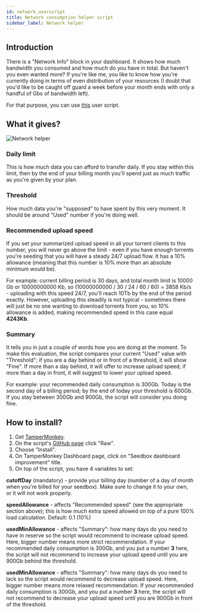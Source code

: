 ```yaml
---
id: network_userscript
title: Network consumption helper script
sidebar_label: Network helper
---
```


## Introduction

There is a "Network Info" block in your dashboard. It shows how much bandwidth you consumed and how much do you have in total. But haven't you even wanted more? 
If you're like me, you like to know how you're currently doing in terms of even distribution of your resources (I doubt that you'd like to be caught off guard a week before your month ends with only a handful of Gbs of bandwidth left). 

For that purpose, you can use [this](https://github.com/toomanynights/seedbox_netused) user script.

## What it gives?

![Network helper](https://i.imgur.com/sIkzSsr.png)
### Daily limit
This is how much data you can afford to transfer daily. If you stay within this limit, then by the end of your billing month you'll spend just as much traffic as you're given by your plan.

### Threshold
How much data you're "supposed" to have spent by this very moment. It should be around "Used" number if you're doing well.

### Recommended upload speed
If you set your summarized upload speed in all your torrent clients to this number, you will never go above the limit - even if you have enough torrents you're seeding that you will have a steady 24/7 upload flow. It has a 10% allowance (meaning that this number is 10% more than an absolute minimum would be).

For example: current billing period is 30 days, and total month limit is 10000 Gb or 10000000000 Kb, so (10000000000 / 30 / 24 / 60 / 60) = 3858 Kb/s - uploading with this speed 24/7, you'll reach 10Tb by the end of the period exactly. However, uploading this steadily is not typical - sometimes there will just be no one wanting to download torrents from you, so 10% allowance is added, making recommended speed in this case equal **4243Kb**.

### Summary
It tells you in just a couple of words how you are doing at the moment. To make this evaluation, the script compares your current "Used" value with "Threshold"; if you are a day behind or in front of a threshold, it will show "Fine". If more than a day behind, it will offer to increase upload speed; if more than a day in front, it will suggest to lower your upload speed.

For example: your recommended daily consumption is 300Gb. Today is the second day of a billing period; by the end of today your threshold is 600Gb. If you stay between 300Gb and 900Gb, the script will consider you doing fine.

## How to install?
1. Get [TamperMonkey](https://www.tampermonkey.net/).
2. On the script's [GitHub page](https://github.com/toomanynights/seedbox_netused/blob/master/Seedbox%20dashboard%20improvement.user.js) click "Raw".
3. Choose "Install".
4. On TamperMonkey Dashboard page, click on "Seedbox dashboard improvement" title.
5. On top of the script, you have 4 variables to set:

**cutoffDay** (mandatory) - provide your billing day (number of a day of month when you're billed for your seedbox). Make sure to change it to your own, or it will not work properly.

**speedAllowance** - affects "Recommended speed" (see the appropriate section above); this is how much extra speed allowed on top of a pure 100% load calculation. Default: 0.1 (10%)

**usedMinAllowance** - affects "Summary": how many days do you need to have in reserve so the script would recommend to increase upload speed. Here, bigger number means more strict recommendation. If your recommended daily consumption is 300Gb, and you put a number **3** here, the script will not recommend to increase your upload speed until you are 900Gb behind the threshold.

**usedMinAllowance** - affects "Summary": how many days do you need to lack so the script would recommend to decrease upload speed. Here, bigger number means more relaxed recommendation. If your recommended daily consumption is 300Gb, and you put a number **3** here, the script will not recommend to decrease your upload speed until you are 900Gb in front of the threshold.

